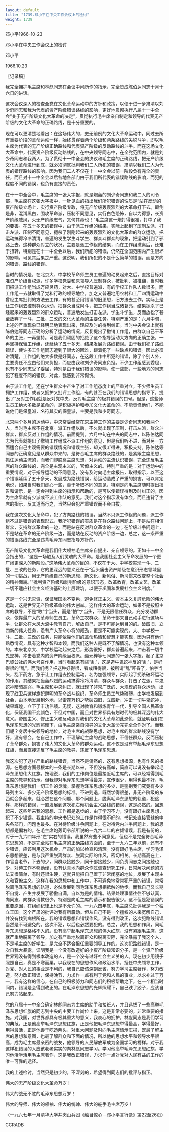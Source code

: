 ```yaml
---
layout: default
title: "1739.邓小平在中央工作会议上的检讨"
weight: 1739
---
```


邓小平1966-10-23

邓小平在中央工作会议上的检讨

邓小平

1966.10.23

〖记录稿〗

我完全拥护毛主席和林彪同志在会议中间所作的指示，完全赞成陈伯达同志十月十六日的讲话。

这次会议深入的检查全党在文化革命运动中的方针和政策，以便于进一步肃清以刘少奇同志和我为代表的资产阶级错误路线的影响，更好地贯彻执行八届十一中全会“关于无产阶级文化大革命的决定”，贯彻执行毛主席亲自制定和领导的代表无产阶级的文化大革命的正确路线，是十分重要的。

现在可以更清楚地看出：在这场伟大的，史无前例的文化大革命运动中，同过去所有重要阶段的革命运动一样，始终贯穿着两个阶级和两条路线的尖锐斗争，即以毛主席为代表的无产阶级正确路线和代表资产阶级的反动路线的斗争。而在这场文化大革命中，代表资产阶级反动路线的，在中央领导同志中，在全党范围内，就是刘少奇同志和我两人。为了贯彻十一中全会的决议和毛主席的正确路线，把无产阶级文化大革命进行到底，就必须彻底批判我们二人所犯的错误，肃清以我们二人为代表的错误路线的影响。因为我们二人不仅在十一中全会以前一阶段负有完全的责任，而且对十一中全会以后各地各部门由于我们所代表的错误路线的影响，而犯的程度不同的错误，也负有直接的责任。

在十一中全会中，毛主席的一张大字报，就是炮轰的刘少奇同志和我二人的司令部，毛主席在这张大字报中，一针见血的指出我们所犯错误的性质是“站在反动的资产阶级立场上，实行资产阶级专政，将无产阶级轰轰烈烈的大革命打下去。颠倒是非，混淆黑白，围攻革命派，压制不同意见，实行白色恐怖，自以为得意，长资产阶级威风，灭无产阶级志气，又何其毒也！”毛主席这一炮打得很准，打中了我的要害。在五十多天的错误中，由于派工作组的结果，实际上起到了压制左派、打击左派、压制不同意见，扼杀了刚刚起来的轰轰烈烈的文化大革命的群众运动，把运动搞得冷冷清清，普遍的发生学生斗学生、群众斗群众的现象，把运动引到了邪路上去。这种群众对立的状况，主要是派工作组的结果，而在工作组撤离后，还难于扭转，特别是在十一中全会以后，我们所犯的错误，仍然在全国范围内产生很坏的影响，可见其后果之严重。这说明，我们所犯的不是什么简单的错误，而是方向的错误，路线的错误。

当时的情况是，在北京大、中学校革命师生员工普遍的动员起来之后，直接目标对准资产阶级当权派，许多学校党委和原领导人压制群众，被批判、被推翻，当时我们把派工作组当成万应灵药，对大、中学校普遍派，有的学校工作队人数很多，而工作组一去就取得了党和行政的领导地位，加之又普遍地用农村和工厂四清运动中曾经主席批判的方法去工作，有的甚至用错误的旧思想，旧方法去工作，实际上是让工作组去控制群众运动，把群众当成阿斗，把工作组当成诸葛亮，结果扼杀了已经起来的轰轰烈烈的群众运动，普遍地发生打击左派，学生斗学生，反而放松了甚至放弃了一斗、二批、三改的文化大革命的主要任务。特别严重的是：六月中旬，上述的严重现象已经明显地表现出来，理应及时的得到纠正。当时中央会议上就有陈伯达等同志正确的分析了运动的情况，反复提出了撤销工作组，由群众自己干革命的主张，一再坚持。可是我们顽固的拒绝了这个指导运动大方向的正确主张，一再坚持保留工作组，还延续了五十多天，结果发展为路线错误。由于我们犯了路线错误，使许多工作组同志遭到了很大的困难，跟着犯了一些缺点和错误。因此必须讲清楚，工作组的绝大多数是好同志，在这段工作中所犯的错误，除了个别人外，主要责任不应由他们来负担，而应由我和刘少奇同志负担。不少工作组感到委屈，也有不少同志受了委屈，特别是由于我们错误的影响，使一些部，一些地方的同志犯了程度不同的错误，对此，我感到非常惭愧。

由于派工作组，还在学生群众中产生了对工作组态度上的严重对立，不少师生员工拥护工作组，或者又拥护又批评工作组，有的甚至在我们的错误思想的指导下，提出了“反对工作组就是反对党中央、反对毛主席”的极其错误的口号。但是，这些师生员工绝大多数是革命的，是积极拥护和参加文化大革命的。不能责怪他们，不能说他们是保皇派，名符其实的保皇派，主要是我和少奇同志。

北京两个多月的运动中，中央常委经常在京主持工作的主要是少奇同志和我两个人，当时毛主席不在北京。派工作组以后，不久就出现了压制，打击左派，群众斗群众，群众反对工作组的情况。前面提到，六月中旬在中央的同志中，以陈伯达同志为代表就提出了撤销工作组或不派工作组的意见，但是我们听不进，而对另一方面适合自己主观需要的错误情况和错误主张，却又很听得进，积极支持。陈伯达等同志的正确意见是从群众中来的，是符合毛主席的群众路线的，是紧跟主席思想，抓住运动主流的，而我们却脱离主席思想，对运动的主流认识错误，完全违反毛主席的群众路线的，完全是主观主义的，官僚主义的。特别严重的是：对于运动中的重要情况，对于指导运动的不同意见，没有及时向毛主席报告，取得指示，以至这个错误延续了五十多天，发展成为路线错误，给运动造成了严重的损害，可以肯定地说，如果当时我们虚心一些，善于听取不同的意见，特别是向毛主席随时提出报告和请示，是一定会得到主席的指示和帮助的，是可以使错误得到及时纠正的，因为主席早就有少派或不派工作队的意见。我们对这个指示没有体会，而且违背了主席的指示，反其道而行之，当然只会犯严重错误而不会自拔。

我在这次文化大革命中，犯了方向路线的错误，当然不只派工作组的问题，派工作组不过是错误的表现形式，我所犯错误的实质是在群众路线问题上，不是站在相信群众，支持群众革命的一边，而是站在反对群众革命的一边；在阶级斗争问题上，不是站在革命的无产阶级一边，而是站在反动的资产阶级一边，总之，这一条严重的错误路线完全是违背毛泽东同志指导方针的。

无产阶级文化大革命是我们伟大领袖毛主席亲自提出、亲自领导的。正如十一中全会指出的，“这是一场触及人们灵魂的大革命。是我国社会主义革命发展的一个更广阔更深入的新阶段。”这场伟大革命的目的，不仅在于大、中学校实现一斗、二批、三改的任务，它的更深远的意义还在于“迎头痛击资产阶级在意识形态领域里的一切挑战，用无产阶级自己的新思想、新文化、新风俗、新习惯来改变整个社会的精神面貌。”“批判资产阶级和剥削阶级的意识形态，改革教育，改革文艺，改革一切不适应社会主义经济基础的上层建筑，以便于巩固和发展社会主义制度。”

这是一个兴无灭资，保证我国永不变色，避免修正主义、资本主义复辟危险的伟大运动，这是世界无产阶级革命的伟大创举。这样伟大的革命运动，如果不是按照主席的教导，不是“敢”字当头，而是“怕”字当头，不是无限信任群众，充分发动群众，依靠最广大的革命师生员工，革命工农群众，革命干部来自己动手进行这场斗争，让群众在大风大浪中教育自己，解放自己，是不可能达到目的的。破四旧、立四新的伟大任务，没有广大革命小将的闯劲，更是不可能实现的。大、中学校一斗、二批、三改的任务，只能依靠他们的革命热情和智慧才能实现，因为只有他们熟悉情况，具有这种才智和本领，而我们这种人是既不了解情况，也没有这种本领的。本来北京大、中学校运动起来之后，形势很好，群众普遍起来，冲击着一切牛鬼蛇神，冲击着党内的资产阶级当权派。聂元梓等七同志的一张大字报，起了北京巴黎公社的伟大号召作用，当时看起来有些“乱”，这是造牛鬼蛇神反的“乱”，是好得很的“乱”。而我们呢？把这种好得很，看成糟得很，被所谓“乱”吓昏了，怕字当头，乱下药方，急于让工作组去控制运动，名为加强领导，实际起了扼杀破坏运动的作用，其结果把轰轰烈烈的运动搞得冷冷清清，群众斗群众，打击了左派，牛鬼蛇神暗暗高兴。毛主席和中央纠正，就出现了非常广泛的、大规模的群众运动，出现了红卫兵这样旗帜鲜明的革命战斗组织，革命师生员工气势磅礴，由学校发展到社会，由本地发展到外地，以雷霆万钧之势破四旧，立四新，冲击一切牛鬼蛇神，战果辉煌，立下了丰功伟绩。无疑，这对教育和锻炼青年一代，引导全国人民革命化，保证我国不变颜色，不但对中国，而且对世界都具有划时代的极其深远的伟大意义。帝国主义、修正主义和反动派对我们的文化大革命如此恐慌，就证明我们在毛泽东思想的光辉照耀下，由毛主席亲自领导的文化大革命完完全全作对了。而我们呢？身居中央领导的地位，对毛主席的战略思想，对毛主席的群众路线没有学好，没有领会。在自己工作中，不理解毛主席的战略思想，不信任群众，反而压制了革命群众，损害了伟大的文化大革命的群众运动。这不仅是没有举起毛泽东思想红旗，而且直接违反了毛主席的教导，违反了毛泽东思想。

我这次犯了这样严重的路线错误，当然不是偶然的，这有思想根源，也有作风的根源。在思想方面最根本的一条是长期以来，不但没有高举，简直可以说没有举起毛泽东思想伟大红旗。按理说，我们的工作岗位是最接近毛主席的，可以经常得到毛主席的教导和指示。但我却对毛泽东思想学得最差，宣传很少，用得也最不好，毛泽东思想是我们一切工作的灵魂。掌握毛泽东思想的多少，是鉴别我们究竟有多少马列主义、多少无产阶级思想的标准。不进则退，既然学得很差，非无产阶级的东西就会多起来，就必然在这个问题、那个问题上，脱离毛泽东思想的轨道，犯这样、那样的错误，一直发展到这次犯右倾机会主义路线的错误，这是必然的。回想起来，这些年来我的思想、工作都是退步的，由于学习不力，没有跟好主席思想，犯了不少错误。我主持的中央书记处的工作是作得很不好的，书记处直接管辖的中央各部门，问题也最多。在对待阶级斗争问题上，在对待党内斗争问题上，我的思想都是偏右的。在毛主席炮轰司令部所说的一九六二年的右倾错误，我是有份的，对于一九六四年形“左”实右的错误，我虽然有些不同意见，但也不是完全符合毛泽东思想的，不是完全站在毛主席的正确路线方面的，至于一九六二年以前，还有不少错误，应该利用这次机会，严肃的加以检查和清理。没有跟好毛主席，学习毛泽东思想很差，是与我严重脱离群众、脱离实际的作风，密切相关。长期高高在上，作官当老爷，下去的少，同群众接触少，同干部接触少，同负责同志之间接触也少，对待工作不够勤谨，没有认真地向群众作过调查研究工作，日常解决问题的方法又很简单，有时还很生硬，这就只能把自己置于非常闭塞的地位，发展了主观主义和官僚主义，这样在我的思想中和工作中，不可避免地常常犯严重的错误，常常脱离毛泽东思想的轨道，必然发展到同毛泽东思想相抵触的地步。而我自己又长期不自觉、产生并发展了骄傲自满，自以为是的情绪。结果处理事情往往不够认真，向同志、向群众请教很少，特别是向毛主席的请示和报告很少。这不但是犯错误的重要原因，在组织纪律上也是不允许的。一九六四年底，毛主席总批评我是一个独立王国。这个严肃的批评对我有所震动。但从自己不是一个擅权的人来宽解自己，并没有找到病根所在。我的错误思想和错误作风，没有得到改正，这次犯路线错误当然是不可避免的。这次不犯，以后也必然要犯的。总之，我的思想和作风，同毛泽东思想是格格不入的。没有高举起毛泽东思想的伟大红旗，没有紧跟毛主席，这就严重地脱离了领导，加之有严重地脱离群众和脱离实际，完全暴露了我这个人，不是毛主席的好学生，是完全不适合担任重要领导工作的。这次犯路线错误，是一次自我大暴露，证明我是一个没有改造好的小资产阶级知识分子，是一个资产阶级世界观没有得到根本改造的人，是一个没有过好社会主义关的人。现在初步用镜子照照自己，真是不寒而栗，以我现在的思想作风和政治水平，担任中央领导工作，对党、对人民的事业是不利的，我自己应该深刻反省，努力学习主席著作，努力改造，努力改正错误，保持晚节，力求作一点有利于党和人民的事业，以求补过于万一，我有这样的信心，在自己的积极努力和同志们的积极帮助之下，在一个相当时间内，错误是会得到改正的。在毛泽东思想的光辉照耀下，自己跌了跤子，应该自己努力站起来。

党的八届十一中全会确定林彪同志为主席的助手和接班人，并且选拔了一些高举毛泽东思想红旗的同志到中央的主要工作岗位上来，这是非常必要的，非常重要的措施。对我国，对世界都具有极其重大的意义，我衷心的拥护，林彪同志是我们学习的典范，正是他高举毛泽东思想红旗，正是他把毛泽东思想举得最高，学得最好，用得最活，正是他善于吃透两头，对重大问题及时向毛主席请示汇报，既最了解主席的思想和意图，也最了解群众和下面的情况，所以他的思想水平和领导水平很高，成为毛主席最亲密的战友，他领导的人民解放军成为全国学习的榜样。对于我这样犯错误的人应该老老实实的向林彪同志学习。学习他高举毛泽东思想红旗，学习他活学活用毛主席著作，这是我改正错误，力求作一点对党对人民有益的工作的唯一可靠的途径。

我的上述检讨，当然只是初步的，不深刻的，希望得到同志们的批评与指正。

伟大的无产阶级文化大革命万岁！

伟大的战无不胜的毛泽东思想万岁！

伟大的导师、伟大的领袖、伟大的统帅、伟大的舵手毛主席万岁！

（一九六七年一月清华大学井岗山兵团《触目惊心－邓小平言行录》第22至26页）

CCRADB


